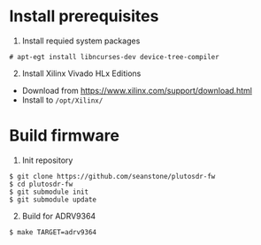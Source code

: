 # Install prerequisites

1. Install requied system packages

  ```console
  # apt-egt install libncurses-dev device-tree-compiler
  ```
  
2. Install Xilinx Vivado HLx Editions

  * Download from https://www.xilinx.com/support/download.html
  * Install to `/opt/Xilinx/`

# Build firmware

1. Init repository
  ```console
  $ git clone https://github.com/seanstone/plutosdr-fw
  $ cd plutosdr-fw
  $ git submodule init
  $ git submodule update
  ```

2. Build for ADRV9364
  ```console
  $ make TARGET=adrv9364
  ```
